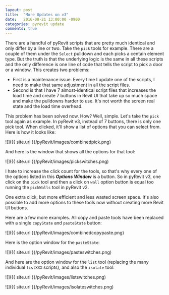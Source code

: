 ```yaml
---
layout: post
title:  "More Updates on v3"
date:   2016-08-21 13:00:00 -0900
categories: pyrevit update
comments: true
---
```


There are a handful of pyRevit scripts that are pretty much identical and only differ by a line or two. Take the `pick` tools for example. There are a couple of them under the `Select` pulldown and each picks a centain element type. But the truth is that the underlying logic is the same in all these scripts and the only difference is one line of code that tells the script to pick a door or a window. This creates two problems:

- First is a maintenance issue. Every time I update one of the scripts, I need to make that same adjustment in all the script files.
- Second is that I have 7 almost-identical script files that increases the load time and create 7 buttons in Revit UI that take up so much space and make the pulldowns harder to use. It's not worth the screen real state and the load time overhead.

This problem has been solved now. How? Well, simple. Let's take the `pick` tool again as example. In pyRevit v3, instead of 7 buttons, there is only one pick tool. When clicked, it'll show a list of options that you can select from. Here is how it looks like:

![]({{ site.url }}/pyRevit/images/combinedpick.png)

And here is the window that shows all the options for that tool:

![]({{ site.url }}/pyRevit/images/pickswitches.png)

I hate to increase the click count for the tools, so that's why every one of the options listed in this ***Options Window*** is a button. So in pyRevit v3, one click on the `pick` tool and then a click on `wall` option button is equal too running the `pickWalls` tool in pyRevit v2. 

One extra click, but more efficient and less wasted screen space. It's also possible to add more options to these tools now without creating more Revit UI buttons.

Here are a few more examples. All copy and paste tools have been replaced with a single `copyState` and `pasteState` button:

![]({{ site.url }}/pyRevit/images/combinedcopypaste.png)

 Here is the option window for the `pasteState`:

![]({{ site.url }}/pyRevit/images/pasteswitches.png)

And here are the option window for the `list` tool (replacing the many individual `listXXX` scripts), and also the `isolate` tool:

![]({{ site.url }}/pyRevit/images/listswitches.png)

![]({{ site.url }}/pyRevit/images/isolateswitches.png)